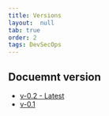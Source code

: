 ```yaml
---
title: Versions
layout:  null
tab: true
order: 2
tags: DevSecOps
---
```


## Docuemnt version
- [v-0.2 - Latest](latest/)
- [v-0.1](v-0.1/)
